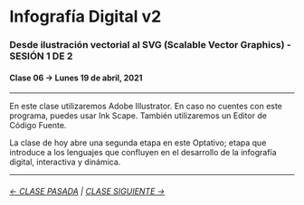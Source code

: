 # Infografía Digital v2

### Desde ilustración vectorial al SVG (Scalable Vector Graphics) - SESIÓN 1 DE 2

#### Clase 06 → Lunes 19 de abril, 2021

- - - - - - - - 

En este clase utilizaremos Adobe Illustrator. En caso no cuentes con este programa, puedes usar Ink Scape. También utilizaremos un Editor de Código Fuente.

La clase de hoy abre una segunda etapa en este Optativo; etapa que introduce a los lenguajes que confluyen en el desarrollo de la infografía digital, interactiva y dinámica.

- - - - - - - -

###### [← CLASE PASADA](https://github.com/profesorfaco/dno075-2021/tree/main/clase-05) | [CLASE SIGUIENTE →](https://github.com/profesorfaco/dno075-2021/tree/main/clase-07) 

